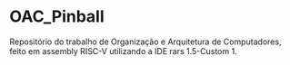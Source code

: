 # OAC_Pinball
Repositório do trabalho de Organização e Arquitetura de Computadores, feito em assembly RISC-V utilizando a IDE rars 1.5-Custom 1.
